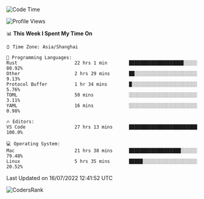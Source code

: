 <!--START_SECTION:waka-->
![Code Time](http://img.shields.io/badge/Code%20Time-1%2C506%20hrs%204%20mins-blue)

![Profile Views](http://img.shields.io/badge/Profile%20Views-17-blue)

📊 **This Week I Spent My Time On** 

```text
⌚︎ Time Zone: Asia/Shanghai

💬 Programming Languages: 
Rust                     22 hrs 1 min        ████████████████████░░░░░   80.92% 
Other                    2 hrs 29 mins       ██░░░░░░░░░░░░░░░░░░░░░░░   9.13% 
Protocol Buffer          1 hr 34 mins        █░░░░░░░░░░░░░░░░░░░░░░░░   5.76% 
TOML                     50 mins             ░░░░░░░░░░░░░░░░░░░░░░░░░   3.11% 
YAML                     16 mins             ░░░░░░░░░░░░░░░░░░░░░░░░░   0.98%

🔥 Editors: 
VS Code                  27 hrs 13 mins      █████████████████████████   100.0%

💻 Operating System: 
Mac                      21 hrs 38 mins      ███████████████████░░░░░░   79.48% 
Linux                    5 hrs 35 mins       █████░░░░░░░░░░░░░░░░░░░░   20.52%

```


 Last Updated on 16/07/2022 12:41:52 UTC
<!--END_SECTION:waka-->

![CodersRank](https://cr-skills-chart-widget.azurewebsites.net/api/api?username=BugenZhao&padding=16&tooltip=true&branding=false&sort-by-score=true&skills=Rust%2C%20Swift%2C%20C%2C%20TypeScript%2C%20Java%2C%20Go%2C%20Dart%2C%20C%2B%2B%2C%20Python%2C%20Assembly%2C%20Shell%2C%20Kotlin)
